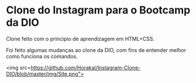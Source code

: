 # Clone do Instagram para  o Bootcamp da DIO



Clone feito com o principio de aprendizagem em HTML+CSS.

Foi feito algumas mudanças ao clone da DIO, com fins de entender melhor como funciona os comandos.



<img src=https://github.com/Horakal/Instagram-Clone-DIO/blob/master/img/Site.png">


